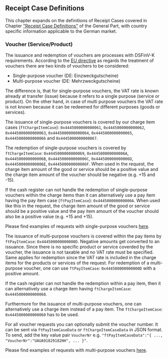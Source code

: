 ## Receipt Case Definitions

This chapter expands on the definitions of Receipt Cases covered in Chapter ["Receipt Case Definitions"](../../general/receipt-case-definitions/receipt-case-definitions.md) of the General Part, with country specific information applicable to the German market.

### Voucher (Service/Product)

The issuance and redemption of vouchers are processes with DSFinV-K requirements. According to the [EU directive](https://eur-lex.europa.eu/legal-content/EN/ALL/?uri=CELEX%3A32016L1065) as regards the treatment of vouchers there are two kinds of vouchers to be considered:

- Single-purpose voucher (DE: Einzweckgutscheine)
- Multi-purpose voucher (DE: Mehrzweckgutscheine)

The difference is, that for single-purpose vouchers, the VAT rate is known already at transfer (issue) because it refers to a single purpose (service or product). On the other hand, in case of multi purpose vouchers the VAT rate is not known because it can be redeemed for different purposes (goods or services).

The issuance of single-purpose vouchers is covered by our charge item cases (`ftChargeItemCase`): `0x4445000000000061`, `0x4445000000000062`, `0x4445000000000063`, `0x4445000000000064`, `0x4445000000000065`, `0x4445000000000066` and `0x4445000000000067`.

The redemption of single-purpose vouchers is covered by `ftChargeItemCase`: `0x4445000000000069`, `0x444500000000006A`, `0x444500000000006B`, `0x444500000000006C`, `0x444500000000006D`, `0x444500000000006E`, `0x444500000000006F`. When used in the request, the charge item amount of the good or service should be a positive value and the charge item amount of the voucher should be negative (e.g. +15 and -15).

If the cash register can not handle the redemption of single-purpose vouchers within the charge items than it can alternatively use a pay item having the pay item case (`ftPayItemCase`): `0x444500000000000A`. When used like this in the request, the charge item amount of the good or service should be a positive value and the pay item amount of the voucher should also be a positive value (e.g. +15 and +15).

Please find examples of requests with single-purpose vouchers [here](../examples/vouchers.md#single-purpose-voucher-issuance).

The issuance of multi-purpose vouchers is covered within the pay items by `ftPayItemCase`: `0x444500000000000D`. Negative amounts get converted to an issuance. Since there is no specific product or service coverded by the voucher, the issuance is not taxable and no VAT rate must be specified. Same applies for redemption since the VAT rate is included in the charge items for the products or services of the request. For redemption of a multi-purpose voucher, one can use `ftPayItemCase`: `0x444500000000000D` with a positive amount. 

If the cash register can not handle the redemption within a pay item, then it can alternatively use a charge item having `ftChargeItemCase`: `0x4445000000000068`. 

Furthermore for the issuance of multi-purpose vouchers, one can alternatively use a charge item instead of a pay item. The `ftChargeItemCase`: `0x4445000000000060` has to be used.

For all voucher requests you can optionally submit the voucher number. It can be sent via `ftPayItemCaseData` or `ftChargeItemCaseData` in JSON format. To send, add the key value pair `VoucherNr` e.g. `"ftPayItemCaseData":"{ ..., "VoucherNr":"UAUA91829182HH", ... }"`.

Please find examples of requests with multi-purpose vouchers [here](../examples/vouchers.md#multi-purpose-voucher-issuance).


